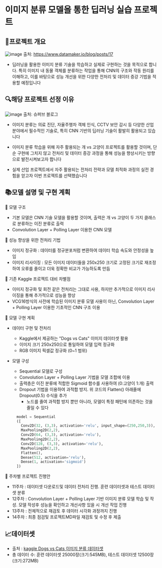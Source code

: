 # 이미지 분류 모델을 통한 딥러닝 실습 프로젝트


## :flags:프로젝트 개요
![image](https://github.com/user-attachments/assets/7ca044e3-d9f7-4834-8398-d28a361ebe1d) 출처: https://www.datamaker.io/blog/posts/17

*  딥러닝을 활용한 이미지 분류 기술을 학습하고 실제로 구현하는 것을 목적으로 합니다. 특히 이미지 내 동물 객체를 분류하는 작업을 통해 CNN의 구조와 작동 원리를 이해하고, 이를 바탕으로 성능 개선을 위한 다양한 전처리 및 데이터 증강 기법을 적용할 예정입니다


## :mag:해당 프로젝트 선정 이유

![image](https://github.com/user-attachments/assets/83ebfdf7-a854-4ef3-900f-d700f9858066) 출처: 슈퍼브 블로그


* 이미지 분류는 의료 진단, 자율주행차 객체 인식, CCTV 보안 감시 등 다양한 산업 분야에서 필수적인 기술로, 특히 CNN 기반의 딥러닝 기술이 활발히 활용되고 있습니다

* 이미지 분류 학습을 위해 자주 활용되는 개 vs 고양이 프로젝트를 활용할 것이며, 단순 구현에 그치지 않고 전처리 및 데이터 증강 과정을 통해 성능을 향상시키는 방향으로 발전시켜보고자 합니다

* 실제 산업 프로젝트에서 자주 활용되는 전처리 전략과 모델 최적화 과정의 실전 경험을 얻고자 이번 프로젝트를 선택했습니다


## :books:모델 설명 및 구현 계획

:green_book: 모델 구조
* 기본 모델은 CNN 기술 모델을 활용할 것이며, 출력은 개 vs 고양이 두 가지 클래스로 분류하는 이진 분류로 출력
* Convolution Layer + Polling Layer 이용한 CNN 모델
  
:closed_book: 성능 향상을 위한 전처리 기법
* 이미지 정규화 : 데이터를 정규분포처럼 변환하여 데이터 학습 속도와 안정성을 높임
* 이미지 리사이징 : 모든 이미지 데이터들을 250x250 크기로 고정된 크기로 재조정하여 오류를 줄이고 더욱 정확한 비교가 가능하도록 만듬

:blue_book: 기존 Kaggle 프로젝트 대비 차별점
* 이미지 정규화 및 회전 같은 전처리는 그대로 사용, 하지만 추가적으로 이미지 리사이징을 통해 추가적으로 성능을 향상
* VCG16방식의 사전에 학습된 이미지 분류 모델 사용이 아닌, Convolution Layer + Polling Layer 이용한 기초적인 CNN 구조 이용

:orange_book: 모델 구현 계획
* 데이터 구현 및 전처리
  + Kaggle에서 제공하는 "Dogs vs Cats" 이미지 데이터셋 활용
  + 이미지 크기 250x250으로 통일하여 모델 입력 정규화
  + RGB 이미지 픽셀값 정규화 (0~1 범위)
* 모델 구성
  + Sequential 모델로 구성
  + Convolution Layer + Polling Layer 기법을 모델 조합에 이용
  + 출력층은 이진 분류에 적합한 Sigmoid 함수를 사용하여 (0:고양이 1:개) 출력
  + Dropout 기법을 이용하여 과적합 방지. 위 코드의 Flatten() 아래줄에 Dropout(0.5) 수식을 추가
    + 노드를 줄여 과적합 방지 뿐만 아니라, 모델이 특정 패턴에 의존하는 것을 줄일 수 있다
  
  ```python
    model = Sequential
    ([
      Conv2D(32, (3,3), activation='relu', input_shape=(250,250,3)),
      MaxPooling2D(2,2),
      Conv2D(64, (3,3), activation='relu'),
      MaxPooling2D(2,2),
      Conv2D(128, (3,3), activation='relu'),
      MaxPooling2D(2,2),
      Flatten(),
      Dense(512, activation='relu'),
      Dense(1, activation='sigmoid')
    ])

 :dart: 주차별 프로젝트 진행안
  + 11주차 : 데이터셋 다운로드및 데이터 전처리 진행. 훈련 데이터셋과 테스트 데이터셋 분류 
  + 12주차 : Convolution Layer + Polling Layer 기반 이미지 분류 모델 학습 및 작성. 모델 작성후 성능을 확인하고 개선사항 있을 시 개선 작업 진행
  + 13주차 : 전체적으로 재검토 후 데이터 시각화 과정까지 진행
  + 14주차 : 최종 점검및 프로젝트MD파일 재검토 및 수정 후 제출
  

## :chart_with_upwards_trend:데이터셋 

* 출처 : [kaggle Dogs vs Cats 이미지 분류 데이터셋](https://www.kaggle.com/c/dogs-vs-cats/data)
* 총 데이터 수: 훈련 데이터셋 25000장(크기:545MB), 테스트 데이터셋 12500장(크기:272MB)


